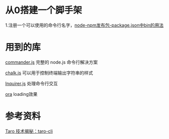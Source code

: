 # 从0搭建一个脚手架
1.注册一个可以使用的命令行名字，[node-npm发布包-package.json中bin的用法](https://www.cnblogs.com/xiaozhumaopao/p/12357455.html)

# 用到的库
[commander.js](https://github.com/tj/commander.js/blob/master/Readme_zh-CN.md)
完整的 node.js 命令行解决方案

[chalk.js](https://github.com/chalk/chalk)
可以用于控制终端输出字符串的样式

[Inquirer.js](https://github.com/SBoudrias/Inquirer.js/)
处理命令行交互

[ora](https://github.com/sindresorhus/ora)
loading效果


# 参考资料
[Taro 技术揭秘：taro-cli](https://juejin.cn/post/6844903633557913608)